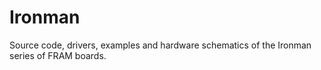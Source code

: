 Ironman
=======

Source code, drivers, examples and hardware schematics of the Ironman series of FRAM boards.
